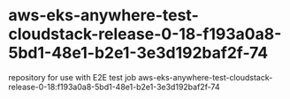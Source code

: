 # aws-eks-anywhere-test-cloudstack-release-0-18-f193a0a8-5bd1-48e1-b2e1-3e3d192baf2f-74
repository for use with E2E test job aws-eks-anywhere-test-cloudstack-release-0-18:f193a0a8-5bd1-48e1-b2e1-3e3d192baf2f-74

